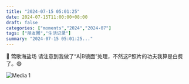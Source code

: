 ```yaml
---
title: "2024-07-15 05:01:25"
date: 2024-07-15T11:00:00+08:00
draft: false
categories: ["moments","2024","2024-07"]
tags: ["朋友圈","生活记录"]
summary: "2024-07-15 05:01:25..."
---
```


📍 莺歌海盐场
​
​请注意到我做了“A|B镜面”处理，不然这P照片的功夫我算是白费了。😄

![Media 1](/Moments/photos/2024-07-15/202407150501250.jpg)

